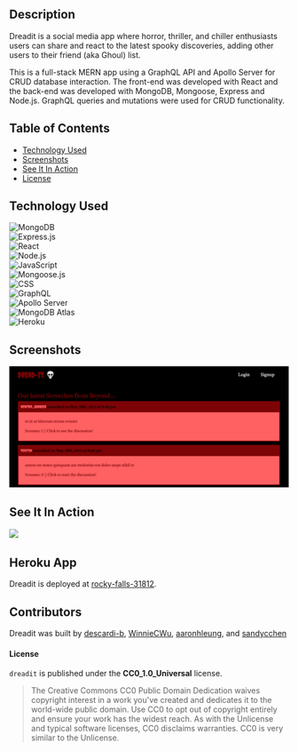 ## Description
Dreadit is a social media app where horror, thriller, and chiller enthusiasts users can share and react to the latest spooky discoveries, adding other users to their friend (aka Ghoul) list. 

This is a full-stack MERN app using a GraphQL API and Apollo Server for CRUD database interaction. The front-end was developed with React and the back-end was developed with MongoDB, Mongoose, Express and Node.js. GraphQL queries and mutations were used for CRUD functionality.

## Table of Contents
- [Technology Used](#technology-used)
- [Screenshots](#screenshots)
- [See It In Action](#see-it-in-action)
- [License](#license)


## Technology Used
![MongoDB](https://img.shields.io/badge/MongoDB-4EA94B?style=for-the-badge&logo=mongodb&logoColor=white)  
![Express.js](https://img.shields.io/badge/Express.js-404D59?style=for-the-badge&logo=express)  
![React](https://img.shields.io/badge/React-20232A?style=for-the-badge&logo=react&logoColor=61DAFB)  
![Node.js](https://img.shields.io/badge/Node.js-43853D?style=for-the-badge&logo=node.js&logoColor=white)  
![JavaScript](https://img.shields.io/badge/JavaScript-323330?style=for-the-badge&logo=javascript&logoColor=F7DF1E)    
![Mongoose.js](https://img.shields.io/badge/Mongoose.js-880000?style=for-the-badge)   
![CSS](https://img.shields.io/badge/CSS3-1572B6?style=for-the-badge&logo=css3&logoColor=white)  
![GraphQL](https://img.shields.io/badge/GraphQL-E4405F?style=for-the-badge&logo=graphql)  
![Apollo Server](https://img.shields.io/badge/Apollo%20Server-8B89CC?style=for-the-badge)   
![MongoDB Atlas](https://img.shields.io/badge/MongoDB%20Atlas-4EA94B?style=for-the-badge&logo=mongodb&logoColor=white)  
![Heroku](https://img.shields.io/badge/Heroku-430098?style=for-the-badge&logo=heroku&logoColor=white)  

## Screenshots

<img src="./img/dreadit-img-1.png"/>

## See It In Action

<img src="./img/dreadit-in-action.gif"/>

## Heroku App

Dreadit is deployed at <a href="https://rocky-falls-31812.herokuapp.com/">rocky-falls-31812</a>.

## Contributors

Dreadit was built by <a href="https://github.com/descardi-b">descardi-b</a>, <a href="https://github.com/WinnieCWu">WinnieCWu</a>, <a href="https://github.com/aaronhleung">aaronhleung</a>, and <a href="https://github.com/sandycchen">sandycchen</a>

#### License

`dreadit` is published under the **CC0_1.0_Universal** license.

> The Creative Commons CC0 Public Domain Dedication waives copyright interest in a work you've created and dedicates it to the world-wide public domain. Use CC0 to opt out of copyright entirely and ensure your work has the widest reach. As with the Unlicense and typical software licenses, CC0 disclaims warranties. CC0 is very similar to the Unlicense.